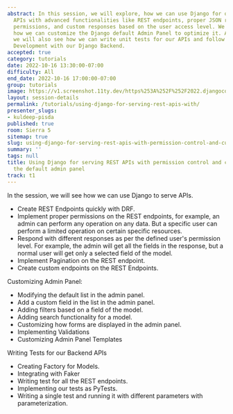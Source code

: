 ```yaml
---
abstract: In this session, we will explore, how we can use Django for only serving
  APIs with advanced functionalities like REST endpoints, proper JSON responses, custom
  permissions, and custom responses based on the user access level. We will also see
  how we can customize the Django default Admin Panel to optimize it. Additionally,
  we will also see how we can write unit tests for our APIs and follow Test Driven
  Development with our Django Backend.
accepted: true
category: tutorials
date: 2022-10-16 13:30:00-07:00
difficulty: All
end_date: 2022-10-16 17:00:00-07:00
group: tutorials
image: https://v1.screenshot.11ty.dev/https%253A%252F%252F2022.djangocon.us%252Fpresenters%252Fkuldeep-pisda%252F/opengraph/
layout: session-details
permalink: /tutorials/using-django-for-serving-rest-apis-with/
presenter_slugs:
- kuldeep-pisda
published: true
room: Sierra 5
sitemap: true
slug: using-django-for-serving-rest-apis-with-permission-control-and-customizing-the-default-admin-panel
summary: ''
tags: null
title: Using Django for serving REST APIs with permission control and customizing
  the default admin panel
track: t1
---
```


In the session, we will see how we can use Django to serve APIs.
- Create REST Endpoints quickly with DRF.
- Implement proper permissions on the REST endpoints, for example, an admin can perform any operation on any data. But a specific user can perform a limited operation on certain specific resources.
- Respond with different responses as per the defined user's permission level. For example, the admin will get all the fields in the response, but a normal user will get only a selected field of the model.
- Implement Pagination on the REST endpoint.
- Create custom endpoints on the REST Endpoints.

Customizing Admin Panel:
- Modifying the default list in the admin panel.
- Add a custom field in the list in the admin panel.
- Adding filters based on a field of the model.
- Adding search functionality for a model.
- Customizing how forms are displayed in the admin panel.
- Implementing Validations
- Customizing Admin Panel Templates

Writing Tests for our Backend APIs
- Creating Factory for Models.
- Integrating with Faker
- Writing test for all the REST endpoints.
- Implementing our tests as PyTests.
- Writing a single test and running it with different parameters with parameterization.
